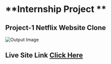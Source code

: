 # **Internship Project **
## Project-1 **Netflix Website Clone**
![Output Image](./output.jpg)
## Live Site Link [Click Here](https://rvnetflix.netlify.app/)